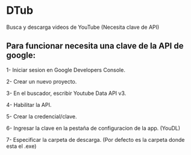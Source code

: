 # DTub

Busca y descarga videos de YouTube (Necesita clave de API)


Para funcionar necesita una clave de la API de google:
-----------------------------------------------------

1- Iniciar sesion en Google Developers Console.

2- Crear un nuevo proyecto.

3- En el buscador, escribir Youtube Data API v3.

4- Habilitar la API.

5- Crear la credencial/clave.

6- Ingresar la clave en la pestaña de configuracion de la app. (YouDL)

7- Especificar la carpeta de descarga. (Por defecto es la carpeta donde esta el .exe)
